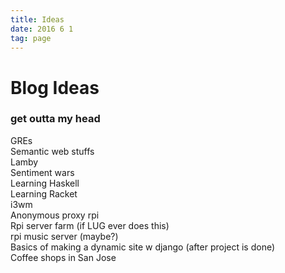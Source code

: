 ```yaml
---
title: Ideas
date: 2016 6 1
tag: page
---
```

# Blog Ideas
### get outta my head

GREs  
Semantic web stuffs  
Lamby  
Sentiment wars  
Learning Haskell  
Learning Racket  
i3wm  
Anonymous proxy rpi  
Rpi server farm (if LUG ever does this)  
rpi music server (maybe?)  
Basics of making a dynamic site w django (after project is done)  
Coffee shops in San Jose  



